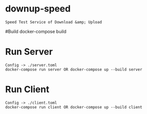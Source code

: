 # downup-speed
    Speed Test Service of Download &amp; Upload

#Build
    docker-compose build

# Run Server
    Config -> ./server.toml
    docker-compose run server OR docker-compose up --build server

# Run Client
    Config -> ./client.toml
    docker-compose run client OR docker-compose up --build client
